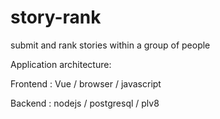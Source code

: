 # story-rank
submit and rank stories within a group of people

Application architecture:
  
  Frontend : Vue / browser / javascript

  Backend : nodejs / postgresql / plv8


